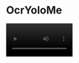 # OcrYoloMe
<video src='./2022-08-11-20-39-13.mp4' width=180/>
[![asciicast](2022-08-11-20-39-13.mp4)](2022-08-11-20-39-13.mp4)
